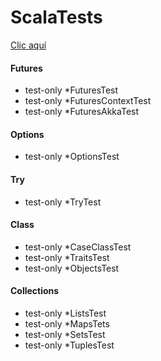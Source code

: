 # ScalaTests

[Clic aquí](https://github.com/maocq/ScalaTests/tree/develop/src/test/scala/com/maocq)

#### Futures
- test-only *FuturesTest
- test-only *FuturesContextTest
- test-only *FuturesAkkaTest

#### Options
- test-only *OptionsTest

#### Try
- test-only *TryTest

#### Class
- test-only *CaseClassTest
- test-only *TraitsTest
- test-only *ObjectsTest

#### Collections
- test-only *ListsTest
- test-only *MapsTets
- test-only *SetsTest
- test-only *TuplesTest

